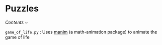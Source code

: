 # Puzzles
*Contents ~*

`game_of_life.py` : Uses [manim](https://github.com/3b1b/manim) (a
math-animation package) to animate the game of life